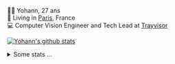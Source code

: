 <p>
  👨🏻 <bold>Yohann</bold>, 27 ans<br/>
  💼 Living in <a href="https://www.google.com/maps?q=paris">Paris</a>, France<br/>
  💻 Computer Vision Engineer and Tech Lead at <a href="https://trayvisor.com/">Trayvisor</a><br/>
</p>

<a href="https://github.com/anuraghazra/github-readme-stats"><img align="center" src="https://github-readme-stats-go94hl40s-yohann84l.vercel.app//api?username=yohann84L&show_icons=true&include_all_commits=true" alt="Yohann's github stats" /> </a>


<details>
  <summary>Some stats ...</summary><br/>
  

<!--START_SECTION:waka-->
![Code Time](http://img.shields.io/badge/Code%20Time-1%2C125%20hrs%2031%20mins-blue)

![Profile Views](http://img.shields.io/badge/Profile%20Views-0-blue)

**🐱 My GitHub Data** 

> 📦 440.7 kB Used in GitHub's Storage 
 > 
> 🚫 Not Opted to Hire
 > 
> 📜 26 Public Repositories 
 > 
> 🔑 21 Private Repositories 
 > 
**I'm an Early 🐤** 

```text
🌞 Morning                14048 commits       ████████░░░░░░░░░░░░░░░░░   31.44 % 
🌆 Daytime                25172 commits       ██████████████░░░░░░░░░░░   56.33 % 
🌃 Evening                5322 commits        ███░░░░░░░░░░░░░░░░░░░░░░   11.91 % 
🌙 Night                  142 commits         ░░░░░░░░░░░░░░░░░░░░░░░░░   00.32 % 
```
📅 **I'm Most Productive on Wednesday** 

```text
Monday                   8139 commits        █████░░░░░░░░░░░░░░░░░░░░   18.21 % 
Tuesday                  8253 commits        █████░░░░░░░░░░░░░░░░░░░░   18.47 % 
Wednesday                10075 commits       ██████░░░░░░░░░░░░░░░░░░░   22.55 % 
Thursday                 9101 commits        █████░░░░░░░░░░░░░░░░░░░░   20.37 % 
Friday                   8369 commits        █████░░░░░░░░░░░░░░░░░░░░   18.73 % 
Saturday                 248 commits         ░░░░░░░░░░░░░░░░░░░░░░░░░   00.56 % 
Sunday                   499 commits         ░░░░░░░░░░░░░░░░░░░░░░░░░   01.12 % 
```


📊 **This Week I Spent My Time On** 

```text
🕑︎ Time Zone: Europe/Paris

💬 Programming Languages: 
Smali                    8 mins              ████████████████░░░░░░░░░   64.19 % 
Python                   3 mins              ███████░░░░░░░░░░░░░░░░░░   27.07 % 
JSON                     0 secs              █░░░░░░░░░░░░░░░░░░░░░░░░   03.73 % 
XML                      0 secs              █░░░░░░░░░░░░░░░░░░░░░░░░   02.85 % 
HTML                     0 secs              ░░░░░░░░░░░░░░░░░░░░░░░░░   01.51 % 

🔥 Editors: 
VS Code                  13 mins             █████████████████████████   100.00 % 

💻 Operating System: 
Mac                      13 mins             █████████████████████████   100.00 % 
```

**I Mostly Code in Python** 

```text
Python                   25 repos            █████████████░░░░░░░░░░░░   53.19 % 
Jupyter Notebook         5 repos             ███░░░░░░░░░░░░░░░░░░░░░░   10.64 % 
JavaScript               3 repos             ██░░░░░░░░░░░░░░░░░░░░░░░   06.38 % 
HTML                     2 repos             █░░░░░░░░░░░░░░░░░░░░░░░░   04.26 % 
Shell                    1 repo              █░░░░░░░░░░░░░░░░░░░░░░░░   02.13 % 
```




 Last Updated on 07/04/2024 00:31:08 UTC
<!--END_SECTION:waka-->
